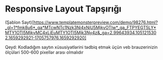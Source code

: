 <h1>Responsive Layout Tapşırığı</h1>

(Şablon Sayt)[https://www.templatemonsterpreview.com/demo/98276.html?_gl=1*fmk8u6*_ga*MTcwNTc1Nzk3Ni4xNjU5MjkyOTIw*_ga_FTPYEGT5LY*MTY1OTI5MjkyMC4xLjEuMTY1OTI5Mjk3Ny4z&_ga=2.99643934.1051215302.1659292921-1705757976.1659292920]

Qeyd: Kodladığım saytın xüsusiyətlərini tədbiq etmək üçün veb brauzerinizin ölçüləri 500-600 pixellər arası olmalıdır
